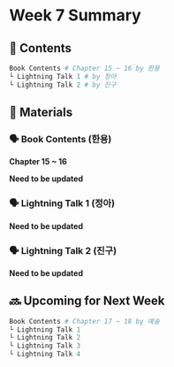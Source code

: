 # Week 7 Summary

## 💬 Contents

```python
Book Contents # Chapter 15 ~ 16 by 한용
└ Lightning Talk 1 # by 정아
└ Lightning Talk 2 # by 진구
```

## 📝 Materials

### 🗣 Book Contents (한용)

**Chapter 15 ~ 16**

**Need to be updated**

### 🗣 Lightning Talk 1 (정아)

**Need to be updated**

### 🗣 Lightning Talk 2 (진구)

**Need to be updated**

## 🔜 Upcoming for Next Week

```python
Book Contents # Chapter 17 ~ 18 by 예솔
└ Lightning Talk 1
└ Lightning Talk 2 
└ Lightning Talk 3 
└ Lightning Talk 4 
```